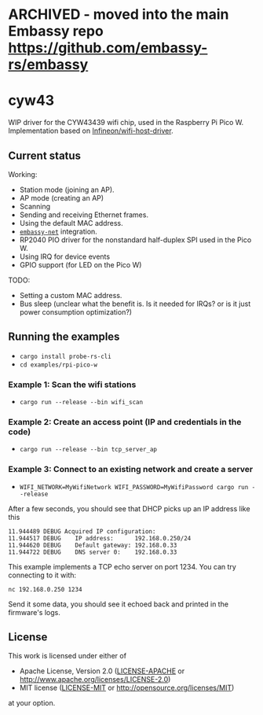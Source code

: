 # ARCHIVED - moved into the main Embassy repo https://github.com/embassy-rs/embassy

# cyw43

WIP driver for the CYW43439 wifi chip, used in the Raspberry Pi Pico W. Implementation based on [Infineon/wifi-host-driver](https://github.com/Infineon/wifi-host-driver).

## Current status

Working:

- Station mode (joining an AP).
- AP mode (creating an AP)
- Scanning
- Sending and receiving Ethernet frames.
- Using the default MAC address.
- [`embassy-net`](https://embassy.dev) integration.
- RP2040 PIO driver for the nonstandard half-duplex SPI used in the Pico W.
- Using IRQ for device events
- GPIO support (for LED on the Pico W)

TODO:

- Setting a custom MAC address.
- Bus sleep (unclear what the benefit is. Is it needed for IRQs? or is it just power consumption optimization?)

## Running the examples

- `cargo install probe-rs-cli`
- `cd examples/rpi-pico-w`
### Example 1: Scan the wifi stations
- `cargo run --release --bin wifi_scan`
### Example 2: Create an access point (IP and credentials in the code)
- `cargo run --release --bin tcp_server_ap`
### Example 3: Connect to an existing network and create a server
- `WIFI_NETWORK=MyWifiNetwork WIFI_PASSWORD=MyWifiPassword cargo run --release`

After a few seconds, you should see that DHCP picks up an IP address like this
```
11.944489 DEBUG Acquired IP configuration:
11.944517 DEBUG    IP address:      192.168.0.250/24
11.944620 DEBUG    Default gateway: 192.168.0.33
11.944722 DEBUG    DNS server 0:    192.168.0.33
```
This example implements a TCP echo server on port 1234. You can try connecting to it with:
```
nc 192.168.0.250 1234
```
Send it some data, you should see it echoed back and printed in the firmware's logs.

## License

This work is licensed under either of

- Apache License, Version 2.0 ([LICENSE-APACHE](LICENSE-APACHE) or
  <http://www.apache.org/licenses/LICENSE-2.0>)
- MIT license ([LICENSE-MIT](LICENSE-MIT) or <http://opensource.org/licenses/MIT>)

at your option.

